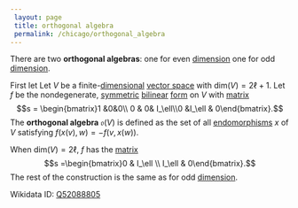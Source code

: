 ```yaml
---
 layout: page
 title: orthogonal algebra
 permalink: /chicago/orthogonal_algebra
---
```

There are two **orthogonal algebras**: one for even [dimension](https://mathgloss.github.io/MathGloss/dimension_of_vector_space) one for odd [dimension](https://mathgloss.github.io/MathGloss/##########################dimension).

First let Let $V$ be a finite-[dimensional](https://mathgloss.github.io/MathGloss/##########################dimensional) [vector space](https://mathgloss.github.io/MathGloss/vector_space) with $\text{dim}(V) = 2\ell +1$. Let $f$ be the nondegenerate, [symmetric](https://mathgloss.github.io/MathGloss/symmetric) [bilinear](https://mathgloss.github.io/MathGloss/multilinear) [form](https://mathgloss.github.io/MathGloss/form) on $V$ with [matrix](https://mathgloss.github.io/MathGloss/matrix_of_a_linear_transformation) $$s = \begin{bmatrix}1 &0&0\\ 0 & 0& I_\ell\\0 &I_\ell & 0\end{bmatrix}.$$ The **orthogonal algebra** $\mathfrak{o}(V)$ is defined as the set of all [endomorphisms](https://mathgloss.github.io/MathGloss/endomorphism) $x$ of $V$ satisfying $f(x(v),w) = -f(v,x(w))$. 

When $\text{dim}(V) = 2\ell$, $f$ has the [matrix](https://mathgloss.github.io/MathGloss/##################################matrix) $$s =\begin{bmatrix}0 & I_\ell \\ I_\ell & 0\end{bmatrix}.$$ The rest of the construction is the same as for odd [dimension](https://mathgloss.github.io/MathGloss/##########################dimension).

Wikidata ID: [Q52088805](https://www.wikidata.org/wiki/Q52088805)